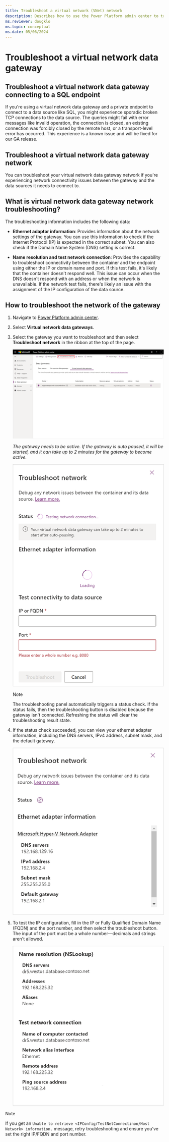 ```yaml
---
title: Troubleshoot a virtual network (VNet) network
description: Describes how to use the Power Platform admin center to troubleshoot network connectivity issues between a virtual network data gateway and the data source.
ms.reviewer: dougklo
ms.topic: conceptual
ms.date: 05/06/2024
---
```


# Troubleshoot a virtual network data gateway
## Troubleshoot a virtual network data gateway connecting to a SQL endpoint

If you're using a virtual network data gateway and a private endpoint to connect to a data source like SQL, you might experience sporadic broken TCP connections to the data source. The queries might fail with error messages like invalid operation, the connection is closed, an existing connection was forcibly closed by the remote host, or a transport-level error has occurred. This experience is a known issue and will be fixed for our GA release.

## Troubleshoot a virtual network data gateway network

You can troubleshoot your virtual network data gateway network if you're experiencing network connectivity issues between the gateway and the data sources it needs to connect to.

## What is virtual network data gateway network troubleshooting?

The troubleshooting information includes the following data:

* **Ethernet adaptor information**: Provides information about the network settings of the gateway. You can use this  information to check if the Internet Protocol (IP) is expected in the correct subnet. You can also check if the Domain Name System (DNS) setting is correct.

* **Name resolution and test network connection**: Provides the capability to troubleshoot connectivity between the container and the endpoint using either the IP or domain name and port. If this test fails, it's likely that the container doesn't respond well. This issue can occur when the DNS doesn't respond with an address or when the network is unavailable. If the network test fails, there's likely an issue with the assignment of the IP configuration of the data source.

## How to troubleshoot the network of the gateway

1. Navigate to [Power Platform admin center](https://admin.powerplatform.microsoft.com/ext/DataGateways).

2. Select **Virtual network data gateways**.

3. Select the gateway you want to troubleshoot and then select **Troubleshoot network** in the ribbon at the top of the page.

   [![Image of the Power Query admin center with Data (preview) menu item open, a gateway selected, and the Troubleshoot network selection emphasized.](media/troubleshoot-data-gateway/troubleshoot-network.png)](media/troubleshoot-data-gateway/troubleshoot-network.png#lightbox)

   _The gateway needs to be active. If the gateway is auto paused, it will be started, and it can take up to 2 minutes for the gateway to become active._

   ![Image of the Troubleshoot network panel while the network connection is being tested.](media/troubleshoot-data-gateway/testing-network-connection.png)

   >[!Note]
   >The troubleshooting panel automatically triggers a status check. If the status fails, then the troubleshooting button is disabled because the gateway isn't connected. Refreshing the status will clear the troubleshooting result state.

4. If the status check succeeded, you can view your ethernet adapter information, including the DNS servers, IPv4 address, subnet mask, and the default gateway.

   ![Image of the Troubleshoot network panel after the status check succeeded, with IP values displayed for DN servers, IPv4 address, Subnet mask, and Default gateway.](media/troubleshoot-data-gateway/status-check-succeeded.png)

5. To test the IP configuration, fill in the IP or Fully Qualified Domain Name (FQDN) and the port number, and then select the troubleshoot button. The input of the port must be a whole number&mdash;decimals and strings aren't allowed.

   ![Image of Name resolution panel with values for DNS servers, Addresses, Aliases, Name of computer contacted, Network alias interface, Remote address, and Ping source address.](media/troubleshoot-data-gateway/test-ip-configuration.png)
  
>[!Note]
>If you get an `Unable to retrieve <IPConfig/TestNetConnectinon/Host Network> information.` message, retry troubleshooting and ensure you've set the right IP/FQDN and port number.
